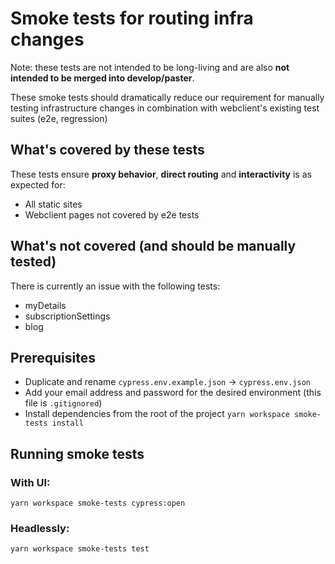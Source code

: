 # Smoke tests for routing infra changes

Note: these tests are not intended to be long-living and are also **not intended to be merged into develop/paster**.

These smoke tests should dramatically reduce our requirement for manually testing infrastructure changes in combination with webclient's existing test suites (e2e, regression)

## What's covered by these tests

These tests ensure **proxy behavior**, **direct routing** and **interactivity** is as expected for:

- All static sites
- Webclient pages not covered by e2e tests

## What's not covered (and should be manually tested)

There is currently an issue with the following tests:

- myDetails
- subscriptionSettings
- blog

## Prerequisites

- Duplicate and rename `cypress.env.example.json` -> `cypress.env.json`
- Add your email address and password for the desired environment (this file is `.gitignored`)
- Install dependencies from the root of the project `yarn workspace smoke-tests install`

## Running smoke tests

### With UI:

`yarn workspace smoke-tests cypress:open`

### Headlessly:

`yarn workspace smoke-tests test`
